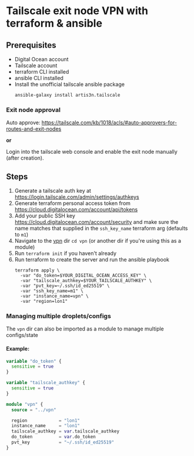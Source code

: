# Tailscale exit node VPN with terraform & ansible

## Prerequisites

- Digital Ocean account
- Tailscale account
- terraform CLI installed
- ansible CLI installed
- Install the unofficial tailscale ansible package
   ```shell
   ansible-galaxy install artis3n.tailscale
   ```
   
### Exit node approval

Auto approve: https://tailscale.com/kb/1018/acls/#auto-approvers-for-routes-and-exit-nodes

**or**

Login into the tailscale web console and enable the exit node manually (after creation).

## Steps

1. Generate a tailscale auth key at https://login.tailscale.com/admin/settings/authkeys
2. Generate terraform personal access token from https://cloud.digitalocean.com/account/api/tokens
3. Add your public SSH key https://cloud.digitalocean.com/account/security and make sure the name matches that supplied in the `ssh_key_name` terraform arg (defaults to `m1`)
4. Navigate to the [vpn](./vpn) dir `cd vpn` (or another dir if you're using this as a module)
5. Run `terraform init` if you haven't already
6. Run terraform to create the server and run the ansible playbook
   ```shell
   terraform apply \
     -var "do_token=$YOUR_DIGITAL_OCEAN_ACCESS_KEY" \
     -var "tailscale_authkey=$YOUR_TAILSCALE_AUTHKEY" \
     -var "pvt_key=~/.ssh/id_ed25519" \
     -var "ssh_key_name=m1" \
     -var "instance_name=vpn" \
     -var "region=lon1"
   ```

### Managing multiple droplets/configs

The `vpn` dir can also be imported as a module to manage multiple configs/state

#### Example: 

```terraform
variable "do_token" {
  sensitive = true
}

variable "tailscale_authkey" {
  sensitive = true
}

module "vpn" {
  source = "../vpn"

  region            = "lon1"
  instance_name     = "lon1"
  tailscale_authkey = var.tailscale_authkey
  do_token          = var.do_token
  pvt_key           = "~/.ssh/id_ed25519"
}
```
